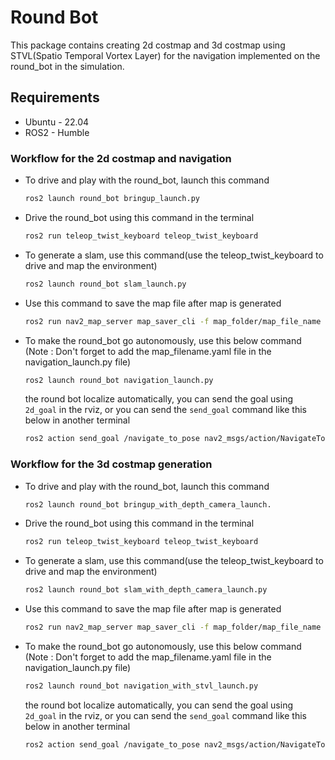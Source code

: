 # Round Bot
This package contains creating 2d costmap and 3d costmap using STVL(Spatio Temporal Vortex Layer) for the navigation implemented on the round_bot in the simulation.

## Requirements
* Ubuntu - 22.04
* ROS2 - Humble

### Workflow for the 2d costmap and navigation
* To drive and play with the round_bot, launch this command

    ```bash
    ros2 launch round_bot bringup_launch.py
    
    ```

* Drive the round_bot using this command in the terminal

    ```bash
    ros2 run teleop_twist_keyboard teleop_twist_keyboard
    
    ```

* To generate a slam, use this command(use the teleop_twist_keyboard to drive and map the environment)

    ```bash
    ros2 launch round_bot slam_launch.py
    
    ```

* Use this command to save the map file after map is generated

    ```bash
    ros2 run nav2_map_server map_saver_cli -f map_folder/map_file_name
    
    ```


* To make the round_bot go autonomously, use this below command (Note : Don't forget to add the map_filename.yaml file in the navigation_launch.py file)

    ```bash
    ros2 launch round_bot navigation_launch.py
    
    ```

    the round bot localize automatically, you can send the goal using  `2d_goal` in the rviz, or you can send the `send_goal` command like this below in another terminal

    ```bash
    ros2 action send_goal /navigate_to_pose nav2_msgs/action/NavigateToPose "{pose: {header: {stamp: {sec: 0, nanosec: 0}, frame_id: 'map'}, pose: {position: {x: 3.0, y: 3.0, z: 0.0}, orientation: {x: 0.0, y: 0.0, z: 0.0, w: 1.0}}}}"
    
    ```


### Workflow for the 3d costmap generation 
* To drive and play with the round_bot, launch this command

    ```bash
    ros2 launch round_bot bringup_with_depth_camera_launch.
    
    ```

* Drive the round_bot using this command in the terminal

    ```bash
    ros2 run teleop_twist_keyboard teleop_twist_keyboard
    
    ```

* To generate a slam, use this command(use the teleop_twist_keyboard to drive and map the environment)

    ```bash
    ros2 launch round_bot slam_with_depth_camera_launch.py
    
    ```

* Use this command to save the map file after map is generated

    ```bash
    ros2 run nav2_map_server map_saver_cli -f map_folder/map_file_name
    
    ```


* To make the round_bot go autonomously, use this below command (Note : Don't forget to add the map_filename.yaml file in the navigation_launch.py file)

    ```bash
    ros2 launch round_bot navigation_with_stvl_launch.py
    
    ```

    the round bot localize automatically, you can send the goal using  `2d_goal` in the rviz, or you can send the `send_goal` command like this below in another terminal

    ```bash
    ros2 action send_goal /navigate_to_pose nav2_msgs/action/NavigateToPose "{pose: {header: {stamp: {sec: 0, nanosec: 0}, frame_id: 'map'}, pose: {position: {x: 3.0, y: 3.0, z: 0.0}, orientation: {x: 0.0, y: 0.0, z: 0.0, w: 1.0}}}}"
    
    ```

 
